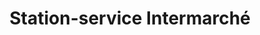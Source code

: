 ---
title: "Station-service Intermarché"
url: /rieux/station-service-intermarche/
shop: Gasflaschen
---